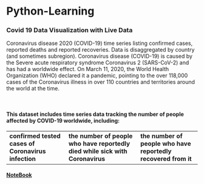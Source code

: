 # Python-Learning

<h3>Covid 19 Data Visualization with Live Data</h3>
<p> Coronavirus disease 2020 (COVID-19) time series listing confirmed cases, reported deaths and               reported recoveries. Data is disaggregated by country (and sometimes subregion). Coronavirus             disease (COVID-19) is caused by the Severe acute respiratory syndrome Coronavirus 2 (SARS-CoV-2) and has had a worldwide effect. On March 11, 2020, the World Health Organization (WHO) declared it a pandemic, pointing to the over 118,000 cases of the Coronavirus illness in over 110 countries and territories around the world at the time. </p>
<br>
<h4>This dataset includes time series data tracking the number of people affected by COVID-19 worldwide, including: </h4>

<table>
  <tr>
     <td><b>confirmed tested cases of Coronavirus infection</b></td>
     <td><b>the number of people who have reportedly died while sick with Coronavirus</b></td>
     <td><b>the number of people who have reportedly recovered from it</b></td></b>
  </tr>
  </table></b>
  
  <h4><a href = 'https://github.com/akhilchintala/Python-Learning/blob/master/Mini%20Projects/Covid%2019%20Data%20Visualization%20with%20Live%20Data.pdf'>NoteBook</a></h4>
